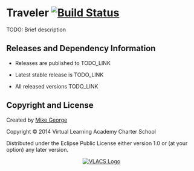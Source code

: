 # Traveler [![Build Status](http://img.shields.io/travis/vlacs/traveler/master.svg)](https://travis-ci.org/vlacs/traveler?branch=master)

TODO: Brief description

## Releases and Dependency Information

* Releases are published to TODO_LINK

* Latest stable release is TODO_LINK

* All released versions TODO_LINK


## Copyright and License

Created by [Mike George](http://mikegeorge.org)

Copyright © 2014 Virtual Learning Academy Charter School

Distributed under the Eclipse Public License either version 1.0 or (at
your option) any later version.

<p align="center"><a href="http://vlacs.org/" target="_blank"><img src="http://vlacs.org/images/VLACS_logo_no_dep_website.png" alt="VLACS Logo"/></a></p>
